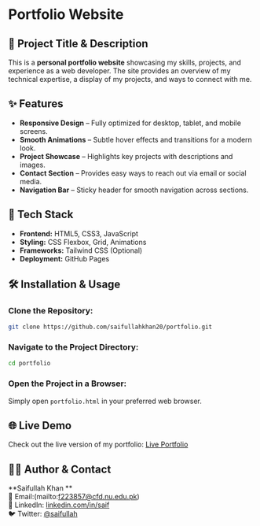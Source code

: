 # Portfolio Website

## 📌 Project Title & Description
This is a **personal portfolio website** showcasing my skills, projects, and experience as a web developer. The site provides an overview of my technical expertise, a display of my projects, and ways to connect with me.

## ✨ Features
- **Responsive Design** – Fully optimized for desktop, tablet, and mobile screens.
- **Smooth Animations** – Subtle hover effects and transitions for a modern look.
- **Project Showcase** – Highlights key projects with descriptions and images.
- **Contact Section** – Provides easy ways to reach out via email or social media.
- **Navigation Bar** – Sticky header for smooth navigation across sections.

## 🔧 Tech Stack
- **Frontend:** HTML5, CSS3, JavaScript
- **Styling:** CSS Flexbox, Grid, Animations
- **Frameworks:** Tailwind CSS (Optional)
- **Deployment:** GitHub Pages

## 🛠 Installation & Usage
### Clone the Repository:
```sh
git clone https://github.com/saifullahkhan20/portfolio.git
```
### Navigate to the Project Directory:
```sh
cd portfolio
```
### Open the Project in a Browser:
Simply open `portfolio.html` in your preferred web browser.

## 🌐 Live Demo
Check out the live version of my portfolio:
[Live Portfolio](https://saifullahkhan20/github.io/portfolio/)

## 👨‍💻 Author & Contact
**Saifullah Khan **  
📧 Email:(mailto:f223857@cfd.nu.edu.pk)  
🔗 LinkedIn: [linkedin.com/in/saif](https://linkedin.com/in/saif)  
🐦 Twitter: [@saifullah](https://twitter.com/saifullah)



